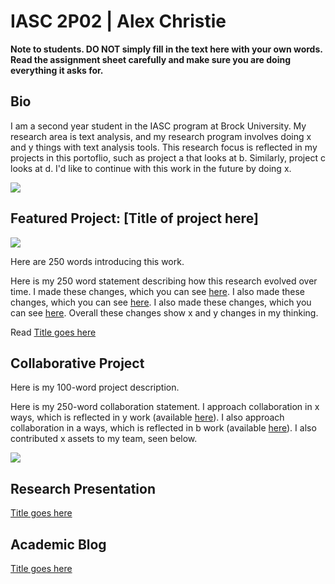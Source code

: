 # IASC 2P02 | Alex Christie

**Note to students. DO NOT simply fill in the text here with your own words. Read the assignment sheet carefully and make sure you are doing everything it asks for.**

## Bio

I am a second year student in the IASC program at Brock University. My research area is text analysis, and my research program involves doing x and y things with text analysis tools. This research focus is reflected in my projects in this portoflio, such as project a that looks at b. Similarly, project c looks at d. I'd like to continue with this work in the future by doing x.

![](images/manatees.jpg)

## Featured Project: [Title of project here]

![](images/featured.jpg)

Here are 250 words introducing this work.

Here is my 250 word statement describing how this research evolved over time. I made these changes, which you can see [here](https://github.com/IascAtBrock/IASC-2P02/commit/3848629cb7488d618fcac6582fd03ebc3cf6e0a1#diff-e95c7dc8eefee7d0e25121cd7f0007ae). I also made these changes, which you can see [here](https://github.com/IascAtBrock/IASC-2P02/commit/df05b5022c6131df49b377153cfd202a98d5d6bf#diff-e95c7dc8eefee7d0e25121cd7f0007ae). I also made these changes, which you can see [here](https://github.com/IascAtBrock/IASC-2P02/commit/e5224ea6fdccca454f4f3d58811a9024ab118f49#diff-e95c7dc8eefee7d0e25121cd7f0007ae). Overall these changes show x and y changes in my thinking.

Read [Title goes here](blog)

## Collaborative Project

Here is my 100-word project description.

Here is my 250-word collaboration statement. I approach collaboration in x ways, which is reflected in y work (available [here](https://github.com/IascAtBrock/IASC-2P02-TeamPresentations/commit/73ddd6787012bed37cd6ffec2d604758e70257c5)). I also approach collaboration in a ways, which is reflected in b work (available [here](https://github.com/IascAtBrock/IASC-2P02-TeamPresentations/commit/fe9a128beb56d6a13ea8b3739e7889ed3d033dfa)). I also contributed x assets to my team, seen below.

![](images/collaboration.jpg)


## Research Presentation

[Title goes here](https://iascatbrock.github.io/IASC-2P02/reveal/index.html)

## Academic Blog

[Title goes here](blog)
